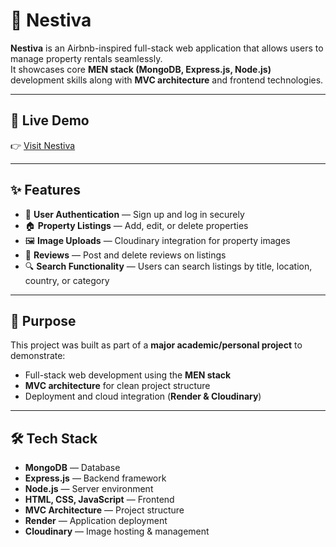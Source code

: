 # 🏡 Nestiva  

**Nestiva** is an Airbnb-inspired full-stack web application that allows users to manage property rentals seamlessly.  
It showcases core **MEN stack (MongoDB, Express.js, Node.js)** development skills along with **MVC architecture** and frontend technologies.  

---

## 🔗 Live Demo  
👉 [Visit Nestiva](https://nestiva.onrender.com/)  

---

## ✨ Features  
- 🔐 **User Authentication** — Sign up and log in securely  
- 🏠 **Property Listings** — Add, edit, or delete properties  
- 🖼️ **Image Uploads** — Cloudinary integration for property images  
- 💬 **Reviews** — Post and delete reviews on listings
- 🔍 **Search Functionality** — Users can search listings by title, location, country, or category

---

## 🎯 Purpose  
This project was built as part of a **major academic/personal project** to demonstrate:  
- Full-stack web development using the **MEN stack**  
- **MVC architecture** for clean project structure  
- Deployment and cloud integration (**Render & Cloudinary**)  

---

## 🛠️ Tech Stack  
- **MongoDB** — Database                                    
- **Express.js** — Backend framework  
- **Node.js** — Server environment  
- **HTML, CSS, JavaScript** — Frontend  
- **MVC Architecture** — Project structure  
- **Render** — Application deployment  
- **Cloudinary** — Image hosting & management  

 

